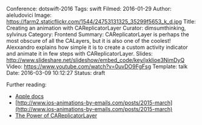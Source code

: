 Conference: dotswift-2016
Tags: swift
Filmed: 2016-01-29
Author: aleludovici
Image: https://farm2.staticflickr.com/1544/24753131325_35299f5653_k_d.jpg
Title: Creating an animation with CAReplicatorLayer
Curator: dimsumthinking, sylvinus
Category: Frontend
Summary: CAReplicatorLayer is perhaps the most obscure of all the CALayers, but it is also one of the coolest! Alexxandro explains how simple it is to create a custom activity indicator and animate it in few steps with CAReplicatorLayer.
Slides: http://www.slideshare.net/slideshow/embed_code/key/jxklioe3NimDyQ
Video: https://www.youtube.com/watch?v=0uvDO9FgFsg
Template: talk
Date: 2016-03-09 10:12:27
Status: draft


Further reading:
- [Apple docs](https://developer.apple.com/library/prerelease/ios/documentation/GraphicsImaging/Reference/CAReplicatorLayer_class/index.html)<br/>
- [http://www.ios-animations-by-emails.com/posts/2015-march](http://www.ios-animations-by-emails.com/posts/2015-march)<br/>
- [The Power of CAReplicatorLayer](http://iostuts.io/2015/10/04/the-power-of-careplicatorlayer/)

